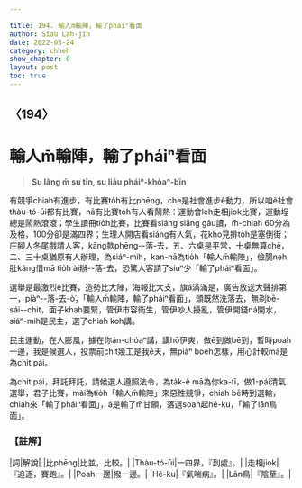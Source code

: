 ```yaml
---

title: 194. 輸人m̄輸陣，輸了pháiⁿ看面
author: Siau Lah-jih
date: 2022-03-24
category: chheh
show_chapter: 0
layout: post
toc: true
---
```

  
## 〈194〉
# 輸人m̄輸陣，輸了pháiⁿ看面
>**Su lâng m̄ su tīn, su liáu pháiⁿ-khòaⁿ-bīn**

有競爭chiah有進步，有比賽to̍h有比phēng，che是社會進步ê動力，所以咱ê社會thàu-tó-ūi都有比賽，nā有比賽to̍h有人看鬧熱：運動會leh走相jiok比賽，運動埕總是鬧熱滾滾；學生讀冊tio̍h比賽，比賽看siáng siāng gâu讀，m̄-chiah 60分為及格，100分卻是滿四界；生理人開店看siáng有人氣，花kho͘見排to̍h是塞倒街；庄腳人冬尾戲請人客，kāng款phēng--落-去，五、六桌是平常，十桌無算chē，二、三十桌猶原有人辦理，為siáⁿ-mih，kan-nā為tio̍h「輸人m̄輸陣」，儉腸neh肚kâng借mā tio̍h ài辦--落-去，恐驚人客請了siuⁿ少「輸了pháiⁿ看面」。

選舉是最激烈ê比賽，造勢比大陣，海報比大支，旗á滿滿是，廣告放送大聲排第一，piàⁿ--落-去-ò͘，「輸人m̄輸陣，輸了pháiⁿ看面」，頭既然洗落去，無剃bē-sái--chit，面子khah要緊，管伊市容衛生，管伊吵人擾亂，管伊開錢ná開水，siáⁿ-mih是民主，選了chiah koh講。

民主運動，在人膨風，據在你án-chóaⁿ講，講hō͘伊爽，做ē到做bē到，暫時poah一邊，我是候選人，投票前chit幾工是我ê天，無piàⁿ boeh怎樣，用心計較mā是為chit pái。

為chit pái，拜託拜託，請候選人遵照法令，為ta̍k-ê mā為你ka-tī，做1-pái清氣選舉，君子比賽，mài為tio̍h「輸人m̄輸陣」來惡性競爭，chiah bē時到選輸，chiah來「輸了pháiⁿ看面」，á是輸了m̄甘願，落選soah起hê-ku，「輸了lān鳥面」。

### 【註解】

|詞|解說|
|比phēng|比並，比較。|
|Thàu-tó-ūi|一四界，『到處』。|
|走相jiok|『追逐，賽跑』。|
|Poah一邊|撥一邊。|
|Hê-ku|『氣喘病』。|
|Lān鳥|『陰莖』。|

